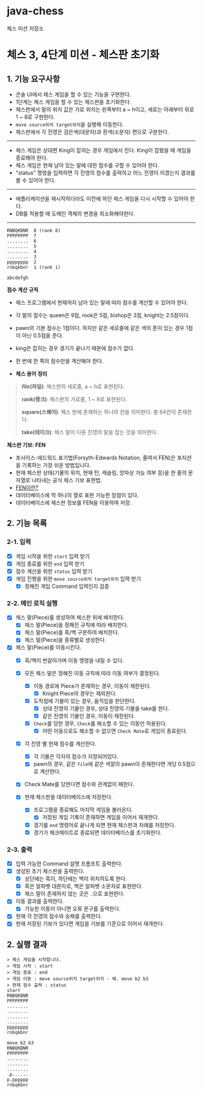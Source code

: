 # java-chess

체스 미션 저장소

# 체스 3, 4단계 미션 - 체스판 초기화

## 1. 기능 요구사항
- 콘솔 UI에서 체스 게임을 할 수 있는 기능을 구현한다.
- 1단계는 체스 게임을 할 수 있는 체스판을 초기화한다.
- 체스판에서 말의 위치 값은 가로 위치는 왼쪽부터 a ~ h이고, 세로는 아래부터 위로 1 ~ 8로 구현한다.
- `move source위치 target위치`을 실행해 이동한다.
- 체스판에서 각 진영은 검은색(대문자)과 흰색(소문자) 편으로 구분한다.
---
- 체스 게임은 상대편 King이 잡히는 경우 게임에서 진다. King이 잡혔을 때 게임을 종료해야 한다.
- 체스 게임은 현재 남아 있는 말에 대한 점수를 구할 수 있어야 한다.
- "status" 명령을 입력하면 각 진영의 점수를 출력하고 어느 진영이 이겼는지 결과를 볼 수 있어야 한다.
- ---
- 애플리케이션을 재시작하더라도 이전에 하던 체스 게임을 다시 시작할 수 있어야 한다.
- DB를 적용할 때 도메인 객체의 변경을 최소화해야한다.
- ---
```
RNBQKBNR  8 (rank 8)
PPPPPPPP  7
........  6
........  5
........  4
........  3
pppppppp  2
rnbqkbnr  1 (rank 1)

abcdefgh
```
**점수 계산 규칙**
- 체스 프로그램에서 현재까지 남아 있는 말에 따라 점수를 계산할 수 있어야 한다.
- 각 말의 점수는 queen은 9점, rook은 5점, bishop은 3점, knight는 2.5점이다.
- pawn의 기본 점수는 1점이다. 하지만 같은 세로줄에 같은 색의 폰이 있는 경우 1점이 아닌 0.5점을 준다.
- king은 잡히는 경우 경기가 끝나기 때문에 점수가 없다.
- 한 번에 한 쪽의 점수만을 계산해야 한다.

- **체스 용어 정리**
> **file(파일)**: 체스판의 세로줄, a ~ h로 표현된다.
> 
> **rank(랭크)**: 체스판의 가로줄, 1 ~ 8로 표현된다.
> 
> **square(스퀘어)**: 체스 판에 존재하는 하나의 칸을 의미한다. 총 64칸이 존재한다.
> 
> **take(테이크)**: 체스 말이 다른 진영의 말을 잡는 것을 의미한다.

**체스판 기보: FEN**

- 포사이스-에드워드 표기법(Forsyth-Edwards Notation, 줄여서 FEN)은 포지션을 기록하는 가장 쉬운 방법입니다.
- 현재 체스판 상태(기물의 위치, 현재 턴, 캐슬링, 앙파상 가능 여부 등)을 한 줄의 문자열로 나타내는 공식 체스 기보 표현법.
- [FEN이란?](https://www.chess.com/ko/terms/fen-chess-ko)
- 데이터베이스에 딱 하나의 열로 표현 가능한 장점이 있다.
- 데이터베이스에 체스판 정보를 FEN을 이용하여 저장. 

## 2. 기능 목록


### 2-1. 입력
- [x] 게임 시작을 위한 `start` 입력 받기
- [x] 게임 종료를 위한 `end` 입력 받기
- [x] 점수 계산을 위한 `status` 입력 받기
- [x] 게임 진행을 위한 `move source위치 target위치` 입력 받기
  - [x] 정해진 게임 Command 입력인지 검증

### 2-2. 메인 로직 실행

- [x] 체스 말(Piece)를 생성하여 체스판 위에 배치한다.
  - [x] 체스 말(Piece)을 정해진 규칙에 따라 배치한다.
  - [x] 체스 말(Piece)를 흑/백 구분하여 배치한다.
  - [x] 체스 말(Piece)을 종류별로 생성한다.
- [x] 체스 말(Piece)를 이동시킨다.
  - [x] 흑/백이 번갈아가며 이동 명령을 내릴 수 있다.
  - [x] 모든 체스 말은 정해진 이동 규칙에 따라 이동 여부가 결정된다.
    - [x] 이동 경로에 Piece가 존재하는 경우, 이동이 제한된다.
      - [x] Knight Piece의 경우는 제외한다.
    - [x] 도착점에 기물이 있는 경우, 움직임을 판단한다. 
      - [x] 상대 진영의 기물인 경우, 상대 진영의 기물을 take를 한다.
      - [x] 같은 진영의 기물인 경우, 이동이 제한된다.
    - [x] `Check`를 당한 경우, `Check`를 해소할 수 있는 이동만 허용된다.
      - [x] 어떤 이동으로도 해소할 수 없으면 `Check Mate`로 게임이 종료된다.
  - [x] 각 진영 별 현재 점수를 계산한다.
    - [x] 각 기물은 각자의 점수가 지정되어있다.
    - [x] pawn의 경우, 같은 `file`에 같은 색깔의 pawn이 존재한다면 개당 0.5점으로 계산한다.
  - [x] Check Mate를 당한다면 점수와 관계없이 패한다.

  - [x] 현재 체스판을 데이터베이스에 저장한다.
    - [x] 프로그램을 종료해도 마지막 게임을 불러온다.
      - [x] 저장된 게임 기록이 존재하면 게임을 이어서 재개한다.
    - [x] 경기를 `end` 명령어로 끝나게 되면 현재 체스판과 차례를 저장한다.
    - [x] 경기가 체크메이트로 종료되면 데이터베이스를 초기화한다.

### 2-3. 출력
- [x] 입력 가능한 Command 설명 프롬프트 출력한다.
- [x] 생성된 초기 체스판을 출력한다.
  - [x] 상단에는 흑이, 하단에는 백이 위치하도록 한다.
  - [x] 흑은 알파벳 대문자로, 백은 알파벳 소문자로 표현한다.
  - [x] 체스 말이 존재하지 않는 곳은 `.`으로 표현한다.
- [x] 이동 결과를 출력한다.
  - [x] 가능한 이동이 아니면 오류 문구를 출력한다. 
- [x] 현재 각 진영의 점수와 승패를 출력한다.
- [x] 현재 저장된 기보가 있다면 게임을 기보를 기준으로 이어서 재개한다.

## 2. 실행 결과

```
> 체스 게임을 시작합니다.
> 게임 시작 : start
> 게임 종료 : end
> 게임 이동 : move source위치 target위치 - 예. move b2 b3
> 현재 점수 출력 : status
start
RNBQKBNR
PPPPPPPP
........
........
........
........
pppppppp
rnbqkbnr

move b2 b3
RNBQKBNR
PPPPPPPP
........
........
........
.p......
p.pppppp
rnbqkbnr

```

